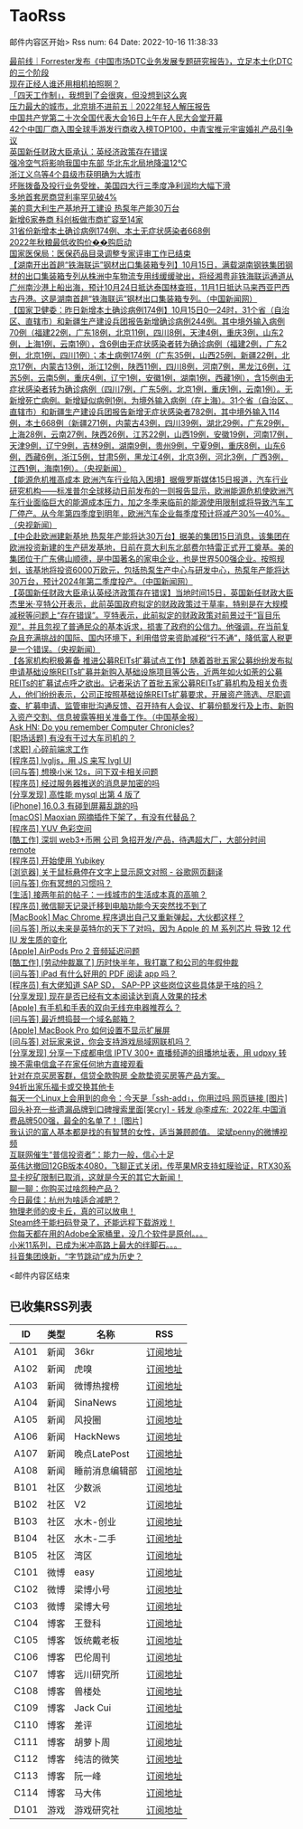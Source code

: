 # TaoRss

邮件内容区开始>
Rss num: 64  Date: 2022-10-16 11:38:33 <br/>

<a href='https://36kr.com/p/1958500536695177'>最前线｜Forrester发布《中国市场DTC业务发展专题研究报告》，立足本土化DTC的三个阶段</a><br/>
<a href='https://36kr.com/p/1957322306870657'>现在正经人谁还用相机拍照啊？</a><br/>
<a href='https://36kr.com/p/1957365926796677'>「四天工作制」，我想到了会很爽，但没想到这么爽</a><br/>
<a href='https://36kr.com/p/1957361719713154'>压力最大的城市，北京排不进前五｜2022年轻人解压报告</a><br/>
<a href='https://36kr.com/newsflashes/1959837107943555'>中国共产党第二十次全国代表大会16日上午在人民大会堂开幕</a><br/>
<a href='https://36kr.com/newsflashes/1959788838467721'>42个中国厂商入围全球手游发行商收入榜TOP100，中青宝推元宇宙婚礼产品引争议</a><br/>
<a href='https://36kr.com/newsflashes/1959784084142472'>英国新任财政大臣承认：英经济政策存在错误</a><br/>
<a href='https://36kr.com/newsflashes/1959780054448263'>强冷空气将影响我国中东部 华北东北局地降温12℃</a><br/>
<a href='https://36kr.com/newsflashes/1959777927559552'>浙江义乌等4个县级市获明确为大城市</a><br/>
<a href='https://36kr.com/newsflashes/1959749646153864'>坏账拨备及投行业务受挫，美国四大行三季度净利润均大幅下滑</a><br/>
<a href='https://36kr.com/newsflashes/1959747305961860'>多地首套房商贷利率罕见破4%</a><br/>
<a href='https://36kr.com/newsflashes/1959744526186624'>美的意大利生产基地开工建设 热泵年产能30万台</a><br/>
<a href='https://36kr.com/newsflashes/1959730317146247'>新增6家券商 科创板做市商扩容至14家</a><br/>
<a href='https://36kr.com/newsflashes/1959728457513089'>31省份新增本土确诊病例174例、本土无症状感染者668例</a><br/>
<a href='https://36kr.com/newsflashes/1959708299721090'>2022年秋粮最低收购价��购启动</a><br/>
<a href='https://36kr.com/newsflashes/1959706539964807'>国家医保局：医保药品目录调整专家评审工作已结束</a><br/>
<a href='https://finance.sina.cn/7x24/2022-10-16/detail-imqqsmrp2730335.d.html'>【湖南开出首趟“铁海联运”钢材出口集装箱专列】10月15日，满载湖南钢铁集团钢材的出口集装箱专列从株洲中车物流专用线缓缓驶出，将经湘粤非铁海联运通道从广州南沙港上船出海，预计10月24日抵达泰国林查班，11月1日抵达马来西亚巴西古丹港。这是湖南首趟“铁海联运”钢材出口集装箱专列。（中国新闻网）</a><br/>
<a href='https://finance.sina.cn/7x24/2022-10-16/detail-imqmmthc1045777.d.html'>【国家卫健委：昨日新增本土确诊病例174例】10月15日0—24时，31个省（自治区、直辖市）和新疆生产建设兵团报告新增确诊病例244例。其中境外输入病例70例（福建22例，广东18例，北京11例，四川8例，天津4例，重庆3例，山东2例，上海1例，云南1例），含6例由无症状感染者转为确诊病例（福建2例，广东2例，北京1例，四川1例）；本土病例174例（广东35例，山西25例，新疆22例，北京17例，内蒙古13例，浙江12例，陕西11例，四川8例，河南7例，黑龙江6例，江苏5例，云南5例，重庆4例，辽宁1例，安徽1例，湖南1例，西藏1例），含15例由无症状感染者转为确诊病例（四川7例，广东5例，北京1例，重庆1例，云南1例）。无新增死亡病例。新增疑似病例1例，为境外输入病例（在上海）。31个省（自治区、直辖市）和新疆生产建设兵团报告新增无症状感染者782例，其中境外输入114例，本土668例（新疆271例，内蒙古43例，四川39例，湖北29例，广东29例，上海28例，云南27例，陕西26例，江苏22例，山西19例，安徽19例，河南17例，天津9例，辽宁9例，吉林9例，湖南9例，贵州9例，宁夏9例，重庆8例，山东6例，西藏6例，浙江5例，甘肃5例，黑龙江4例，北京3例，河北3例，广西3例，江西1例，海南1例）。（央视新闻）</a><br/>
<a href='2829696'>【能源危机推高成本 欧洲汽车行业陷入困境】据俄罗斯媒体15日报道，汽车行业研究机构——标准普尔全球移动日前发布的一则报告显示，欧洲能源危机使欧洲汽车行业面临巨大的能源成本压力，加之冬季来临前的能源使用限制或将导致汽车工厂停产。从今年第四季度到明年，欧洲汽车企业每季度预计将减产30%—40%。（央视新闻）</a><br/>
<a href='https://finance.sina.cn/7x24/2022-10-16/detail-imqqsmrp2727714.d.html'>【中企赴欧洲建新基地 热泵年产能将达30万台】据美的集团15日消息，该集团在欧洲投资新建的生产研发基地，日前在意大利东北部费尔特雷正式开工奠基。美的集团位于广东佛山顺德，是中国著名的家电企业，也是世界500强企业。按照规划，该基地将投资6000万欧元，包括热泵生产中心与研发中心，热泵年产能将达30万台，预计2024年第二季度投产。（中国新闻网）</a><br/>
<a href='https://finance.sina.cn/7x24/2022-10-16/detail-imqmmthc1043330.d.html'>【英国新任财政大臣承认英经济政策存在错误】当地时间15日，英国新任财政大臣杰里米·亨特公开表示，此前英国政府拟定的财政政策过于草率，特别是在大规模减税等问题上“存在错误”。亨特表示，此前拟定的财政政策对前景过于“盲目乐观”，并且忽视了普通民众的基本诉求，损害了政府的公信力。他强调，在当前复杂且充满挑战的国际、国内环境下，利用借贷来资助减税“行不通”，降低富人税更是一个错误。（央视新闻）</a><br/>
<a href='https://finance.sina.cn/7x24/2022-10-16/detail-imqqsmrp2725097.d.html'>【各家机构积极筹备 推进公募REITs扩募试点工作】随着首批五家公募纷纷发布拟申请基础设施REITs扩募并新购入基础设施项目等公告，近两年如火如荼的公募REITs的扩募试点呼之欲出。记者采访了首批五家公募REITs扩募机构及相关负责人，他们纷纷表示，公司正按照基础设施REITs扩募要求，开展资产筛选、尽职调查、扩募申请、监管审批沟通反馈、召开持有人会议、扩募份额发行及上市、新购入资产交割、信息披露等相关准备工作。（中国基金报）</a><br/>
<a href='https://news.ycombinator.com/item?id=33220602'>Ask HN: Do you remember Computer Chronicles?</a><br/>
<a href='https://www.v2ex.com/t/887266#reply0'>[职场话题] 有没有干过大车司机的？</a><br/>
<a href='https://www.v2ex.com/t/887265#reply1'>[求职] 心碎前端求工作</a><br/>
<a href='https://www.v2ex.com/t/887263#reply0'>[程序员] lvgljs，用 JS 来写 lvgl UI</a><br/>
<a href='https://www.v2ex.com/t/887262#reply11'>[问与答] 想换小米 12s，问下双卡相关问题</a><br/>
<a href='https://www.v2ex.com/t/887260#reply5'>[程序员] 经过服务器推送的消息是加密的吗</a><br/>
<a href='https://www.v2ex.com/t/887259#reply2'>[分享发现] 高性能 mysql 出第 4 版了</a><br/>
<a href='https://www.v2ex.com/t/887257#reply2'>[iPhone] 16.0.3 有碰到屏幕乱跳的吗</a><br/>
<a href='https://www.v2ex.com/t/887256#reply1'>[macOS] Maoxian 网摘插件下架了，有没有代替品？</a><br/>
<a href='https://www.v2ex.com/t/887254#reply1'>[程序员] YUV 色彩空间</a><br/>
<a href='https://www.v2ex.com/t/887253#reply0'>[酷工作] 深圳 web3+币圈 公司 急招开发/产品，待遇超大厂，大部分时间 remote</a><br/>
<a href='https://www.v2ex.com/t/887251#reply10'>[程序员] 开始使用 Yubikey</a><br/>
<a href='https://www.v2ex.com/t/887250#reply1'>[浏览器] 关于鼠标悬停在文字上显示原文对照 - 谷歌网页翻译</a><br/>
<a href='https://www.v2ex.com/t/887249#reply4'>[问与答] 你有冥想的习惯吗？</a><br/>
<a href='https://www.v2ex.com/t/887248#reply14'>[生活] 接两年前的帖子：一线城市的生活成本真的高嘛？</a><br/>
<a href='https://www.v2ex.com/t/887247#reply0'>[程序员] 微信聊天记录迁移到电脑功能今天突然找不到了</a><br/>
<a href='https://www.v2ex.com/t/887246#reply0'>[MacBook] Mac Chrome 程序退出自己又重新弹起，大伙都这样？</a><br/>
<a href='https://www.v2ex.com/t/887245#reply9'>[问与答] 所以未来是英特尔的天下了对吗，因为 Apple 的 M 系列芯片 导致 12 代 IU 发生质的变化</a><br/>
<a href='https://www.v2ex.com/t/887244#reply1'>[Apple] AirPods Pro 2 音频延迟问题</a><br/>
<a href='https://www.v2ex.com/t/887243#reply2'>[酷工作] [劳动仲裁赢了] 历时快半年，我打赢了和公司的年假仲裁</a><br/>
<a href='https://www.v2ex.com/t/887242#reply6'>[问与答] iPad 有什么好用的 PDF 阅读 app 吗？</a><br/>
<a href='https://www.v2ex.com/t/887241#reply2'>[程序员] 有大佬知道 SAP SD， SAP-PP 这些岗位这些具体是干啥的吗？</a><br/>
<a href='https://www.v2ex.com/t/887240#reply13'>[分享发现] 现在是否已经有文本阅读达到真人效果的技术</a><br/>
<a href='https://www.v2ex.com/t/887239#reply0'>[Apple] 有手机和手表的双向无线充电器推荐么？</a><br/>
<a href='https://www.v2ex.com/t/887236#reply4'>[问与答] 最近想捣鼓一个域名邮箱？</a><br/>
<a href='https://www.v2ex.com/t/887235#reply5'>[Apple] MacBook Pro 如何设置不显示扩展屏</a><br/>
<a href='https://www.v2ex.com/t/887234#reply8'>[问与答] 对玩家来说，你会支持游戏局域网联机吗？</a><br/>
<a href='https://www.v2ex.com/t/887233#reply0'>[分享发现] 分享一下成都电信 IPTV 300+ 直播频道的组播地址表，用 udpxy 转换不需电信盒子在家任何地方直接观看</a><br/>
<a href='http://www.newsmth.net/nForum/article/Entrepreneur/684506'>针对在京买房客群，信贷全款购房 全款垫资买房等产品方案。</a><br/>
<a href='http://www.newsmth.net/nForum/article/SecondMarket/2069812'>94折出家乐福卡或交换其他卡</a><br/>
<a href='https://weibo.com/1088413295/Maxw6kDgy'>每天一个Linux上会用到的命令：今天是「ssh-add」，你用过吗 网页链接 [图片]</a><br/>
<a href='https://weibo.com/1497035431/MaxyOdhen'>回头补充一些遗漏品牌到口碑搜索里面[笑cry] - 转发 @李成东:&ensp;2022年.中国消费品牌500强，最全的名单了！ [图片]</a><br/>
<a href='https://weibo.com/1497035431/Max9lngdn'>我认识的富人基本都是找的有智慧的女性，适当兼顾颜值。 梁斌penny的微博视频</a><br/>
<a href='https://mp.weixin.qq.com/s/J09s5wqv5l9fnSFyzMeZ6g'>互联网催生“普信投资者”：能力一般，信心十足</a><br/>
<a href='https://mp.weixin.qq.com/s/Q8X7zaipoCwJmMGhPDdCmQ'>英伟达撤回12GB版本4080，飞聊正式关闭，传苹果MR支持虹膜验证，RTX30系显卡挖矿限制已取消，这就是今天的其它大新闻！</a><br/>
<a href='https://mp.weixin.qq.com/s/LXE5iTJCSfNbAKpGmi8jFA'>聊一聊：你购买过啥怨种产品？</a><br/>
<a href='https://mp.weixin.qq.com/s/RjllDkEaJCfLiFiG-8s0fA'>今日最佳：杭州为啥适合减肥？</a><br/>
<a href='https://mp.weixin.qq.com/s/q3dVnEgPIviNMTwYvbc2pA'>物理老师的皮卡丘，真的可以放电！</a><br/>
<a href='https://mp.weixin.qq.com/s/TePZV2zNB69EqpxX7-H0gA'>Steam终于能扫码登录了，还能远程下载游戏！</a><br/>
<a href='https://mp.weixin.qq.com/s/Z-TOeVIGiFtMZF0daLCrtA'>你每天都在用的Adobe全家桶里，没几个软件是原创。。。</a><br/>
<a href='https://mp.weixin.qq.com/s/qCFNlErt1qfaM3xJ8P861Q'>小米11系列，已成为米冲高路上最大的绊脚石。。。</a><br/>
<a href='https://mp.weixin.qq.com/s/WqP6mTjVmMBEiaxDlgWVHw'>抖音集团焕新，“字节跳动”成为历史？</a><br/>


<邮件内容区结束

## 已收集RSS列表

| ID | 类型 | 名称  | RSS  |
| -- | -- | -- | -- | 
| A101  | 新闻 | 36kr | [订阅地址](https://www.36kr.com/feed) |
| A102  | 新闻 | 虎嗅 | [订阅地址](https://www.huxiu.com/rss/0.xml) |
| A103  | 新闻 | 微博热搜榜 | [订阅地址](https://rsshub.app/weibo/search/hot) |
| A104  | 新闻 | SinaNews | [订阅地址](https://sina-news.vercel.app/rss.xml) |
| A105  | 新闻 | 风投圈 | [订阅地址](https://crazy.capital/feed) |
| A106  | 新闻 | HackNews | [订阅地址](https://news.ycombinator.com/rss) |
| A107  | 新闻 | 晚点LatePost | [订阅地址](https://api.feeddd.org/feeds/6121d8a451e2511a8279faaf) |
| A108  | 新闻 | 睡前消息编辑部 | [订阅地址](https://api.feeddd.org/feeds/612320c451e2511a827a11d6) |
| B101  | 社区 | 少数派 | [订阅地址](https://sspai.com/feed) |
| B102  | 社区 | V2  | [订阅地址](http://www.v2ex.com/index.xml) |
| B103  | 社区 | 水木-创业  | [订阅地址](https://www.mysmth.net/nForum/rss/board-Entrepreneur) |
| B104  | 社区 | 水木-二手 | [订阅地址](https://www.mysmth.net/nForum/rss/board-SecondMarket) |
| B105  | 社区 | 湾区 | [订阅地址](https://wanqu.co/feed/) |
| C101  | 微博 | easy | [订阅地址](https://rsshub.app/weibo/user/1088413295) |
| C102  | 微博 | 梁博小号 | [订阅地址](https://rsshub.app/weibo/user/2131170823) |
| C103  | 微博 | 梁博大号 | [订阅地址](https://rsshub.app/weibo/user/1497035431) |
| C104  | 博客 | 王登科 | [订阅地址](https://greatdk.com/feed) |
| C105  | 博客 | 饭统戴老板 | [订阅地址](https://api.feeddd.org/feeds/6131b9e01269c358aa0df19e) |
| C106  | 博客 | 巴伦周刊 | [订阅地址](https://api.feeddd.org/feeds/6131b5301269c358aa0dec2e) |
| C107  | 博客 | 远川研究所 | [订阅地址](https://api.feeddd.org/feeds/616102e99b888e41f5cb64fb) |
| C108  | 博客 | 兽楼处 | [订阅地址](https://api.feeddd.org/feeds/6131e1421269c358aa0e1b6b) |
| C109  | 博客 | Jack Cui | [订阅地址](https://api.feeddd.org/feeds/613381f91269c358aa0eabc9) |
| C110  | 博客 | 差评 | [订阅地址](https://api.feeddd.org/feeds/6110783449ef7514d0b91ae1) |
| C111  | 博客 | 胡萝卜周 | [订阅地址](https://api.feeddd.org/feeds/613381f91269c358aa0eab79) |
| C112  | 博客 | 纯洁的微笑 | [订阅地址](http://www.ityouknow.com/feed.xml) |
| C113  | 博客 | 阮一峰 | [订阅地址](https://feeds.feedburner.com/ruanyifeng) |
| C114  | 博客 | 马大伟 | [订阅地址](https://www.bmpi.dev/index.xml) |
| D101  | 游戏 | 游戏研究社 | [订阅地址](https://api.feeddd.org/feeds/612328f851e2511a827a171f) |






